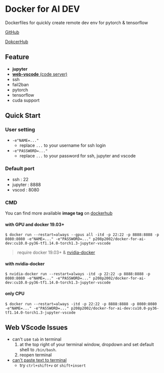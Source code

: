 # Docker for AI DEV
Dockerfiles for quickly create remote dev env for pytorch & tensorflow

[GitHub](https://github.com/p208p2002/docker-for-ai-dev)

[DokcerHub](https://hub.docker.com/repository/docker/p208p2002/docker-for-ai-dev)

## Feature
- **jupyter**
- [**web-vscode** (code server)](https://github.com/cdr/code-server)
- ssh
- fail2ban
- pytorch
- tensorflow
- cuda support

## Quick Start
### User setting
- `-e"NAME=..."`
    - replace `...` to your username for ssh login
- `-e"PASSWORD=..."`
    - replace `...` to your password for ssh, jupyter and vscode
### Default port
- ssh : 22
- jupyter : 8888
- vscod : 8080
### CMD
You can find more available **image tag** on [dockerhub](https://hub.docker.com/repository/docker/p208p2002/docker-for-ai-dev/tags?page=1)
#### with GPU and docker 19.03+
```
$ docker run --restart=always --gpus all -itd -p 22:22 -p 8888:8888 -p 8080:8080 -e"NAME=..." -e"PASSWORD=..." p208p2002/docker-for-ai-dev:cu10.0-py36-tf1.14.0-torch1.3-jupyter-vscode
```
> require docker 19.03+ & [nvidia-docker](https://github.com/NVIDIA/nvidia-docker)

#### with nvidia-docker
```
$ nvidia-docker run --restart=always -itd -p 22:22 -p 8888:8888 -p 8080:8080 -e"NAME=..." -e"PASSWORD=..." p208p2002/docker-for-ai-dev:cu10.0-py36-tf1.14.0-torch1.3-jupyter-vscode
```

#### only CPU
```
$ docker run --restart=always -itd -p 22:22 -p 8888:8888 -p 8080:8080 -e"NAME=..." -e"PASSWORD=..." p208p2002/docker-for-ai-dev:cu10.0-py36-tf1.14.0-torch1.3-jupyter-vscode
```

## Web VScode Issues
- can't use `tab` in terminal
    1. at the top right of your terminal window, dropdown and set default shell to `/bin/bash`.
    2. reopen terminal
- [can't paste text to terminal](https://github.com/cdr/code-server/issues/1106)
    - try `ctrl+shift+v` or `shift+insert`
